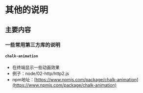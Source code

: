 # 其他的说明

## 主要内容

### 一些常用第三方库的说明

#### ``chalk-animation``

+ 在终端显示一些动画效果
+ 例子：node/02-http/http2.js
+ npm地址：[https://www.npmjs.com/package/chalk-animation](https://www.npmjs.com/package/chalk-animation)

